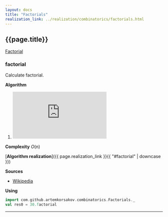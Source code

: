 ```yaml
---
layout: docs
title: "Factorials"
realization_link: ../realization/combinatorics/factorials.html
---
```


## {{page.title}}

[Factorial](https://en.wikipedia.org/wiki/Factorial)

### factorial
Calculate factorial.

**Algorithm**
1. ![formula](http://latex.codecogs.com/svg.latex?%7B%5Cdisplaystyle%20n!=n%5Ctimes%20(n-1)%5Ctimes%20(n-2)%5Ctimes%20(n-3)%5Ctimes%20%5Ccdots%20%5Ctimes%203%5Ctimes%202%5Ctimes%201%5C,%7D)
 
**Complexity** _O_(n)
     
[**Algorithm realization**]({{ page.realization_link }}{{ "#factorial" | downcase }})

**Sources** 
- [Wikipedia](https://en.wikipedia.org/wiki/Factorial)

**Using**
```scala mdoc
import com.github.artemkorsakov.combinatorics.Factorials._
val res0 = 30.factorial
```

---